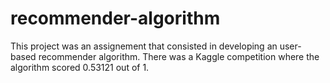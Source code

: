 # recommender-algorithm
This project was an assignement that consisted in developing an user-based recommender algorithm.
There was a Kaggle competition where the algorithm scored 0.53121 out of 1.

